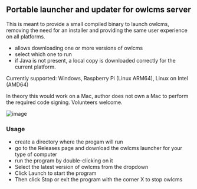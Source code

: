 ## Portable launcher and updater for owlcms server

This is meant to provide a small compiled binary to launch owlcms, removing the need for an installer
and providing the same user experience on all platforms.
- allows downloading one or more versions of owlcms
- select which one to run
- if Java is not present, a local copy is downloaded correctly for the current platform.

Currently supported: Windows, Raspberry Pi (Linux ARM64), Linux on Intel (AMD64)

In theory this would work on a Mac, author does not own a Mac to perform the required code signing. Volunteers welcome.

![image](https://github.com/user-attachments/assets/35ab61f3-c1d7-4397-8f9c-b85789c40092)

### Usage
- create a directory where the progam will run
- go to the Releases page and download the owlcms launcher for your type of computer
- run the program by double-clicking on it
- Select the latest version of owlcms from the dropdown
- Click Launch to start the program
- Then click Stop or exit the program with the corner X to stop owlcms
